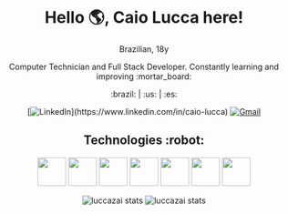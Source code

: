 <div align='center'>
  <h1>Hello 🌎, Caio Lucca here!</h1>
  <p>Brazilian, 18y</p>
  <p>Computer Technician and Full Stack Developer. Constantly learning and improving :mortar_board:</p>
  <p> :brazil: | :us: | :es: </p>

[![LinkedIn](https://img.shields.io/badge/LinkedIn-0077B5?style=for-the-badge&logo=linkedin&logoColor=white")](https://www.linkedin.com/in/caio-lucca)
[![Gmail](https://img.shields.io/badge/Gmail-D14836?style=for-the-badge&logo=gmail&logoColor=white)](mailto:caiolucca.ti@gmail.com)
</div>

<div align='center'>
  <h2>Technologies :robot:</h2>
  <p align='center'>
    <a href="https://www.w3schools.com/html/" target="_blank"><img src="https://cdn.icon-icons.com/icons2/2107/PNG/512/file_type_html_icon_130541.png" style="width: 50px; height: 50px"></a>
    <a href="https://www.w3schools.com/css/" target="_blank"><img src="https://cdn.icon-icons.com/icons2/2107/PNG/512/file_type_css_icon_130661.png" style="width: 50px; height: 50px"></a>
    <a href="https://tailwindcss.com/" target="_blank"><img src="https://cdn.icon-icons.com/icons2/2107/PNG/512/file_type_tailwind_icon_130128.png" style="width: 50px; height: 50px"></a>
    <a href="https://www.javascript.com/" target="_blank"><img src="https://cdn.icon-icons.com/icons2/2415/PNG/512/javascript_original_logo_icon_146455.png" style="width: 50px; height: 50px"></a>
    <a href="https://vuejs.org/" target="_blank"><img src="https://cdn.icon-icons.com/icons2/2107/PNG/512/file_type_vue_icon_130078.png" style="width: 50px; height: 50px"></a>
    <a href="https://www.php.net/" target="_blank"><img src="https://cdn.icon-icons.com/icons2/2107/PNG/512/file_type_php_icon_130266.png" style="width: 50px; height: 50px"></a>
    <a href="https://www.mysql.com/" target="_blank"><img src="https://cdn.icon-icons.com/icons2/2415/PNG/512/mysql_original_wordmark_logo_icon_146417.png" style="width: 50px; height: 50px"></a>
  </p>
</div>

<div align='center'>
  <img src="https://github-readme-stats.vercel.app/api?username=luccazai&count_private=true&show_icons=true&theme=dark&include_all_commits=true" alt="luccazai stats"/>
  <img src="https://github-readme-stats.vercel.app/api/top-langs/?username=luccazai&theme=dark&layout=compact&count_private=true&show_icons=true&include_all_commits=true" alt="luccazai stats"/>
</div>
